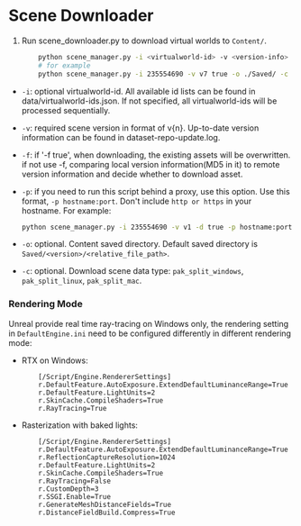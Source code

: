 # Scene Downloader
1. Run scene_downloader.py to download virtual worlds to `Content/`.

   ```bash
       python scene_manager.py -i <virtualworld-id> -v <version-info> -p <proxy_host:proxy_port> -o <ouputDir>
       # for example
       python scene_manager.py -i 235554690 -v v7 true -o ./Saved/ -c pak_split_linux
   ```

* `-i`: optional virtualworld-id. All available id lists can be found in data/virtualworld-ids.json. If not specified,
  all virtualworld-ids will be processed sequentially.

* `-v`: required scene version in format of v{n}. Up-to-date version information can be found in
  dataset-repo-update.log.

* `-f`: if '-f true', when downloading, the existing assets will be overwritten. if not use -f, comparing local version
  information(MD5 in it) to remote version information and decide whether to download asset.

* `-p`: if you need to run this script behind a proxy, use this option. Use this format, `-p hostname:port`. Don't
  include `http or https` in your hostname. For example:
  ```bash
  python scene_manager.py -i 235554690 -v v1 -d true -p hostname:port
  ```
* `-o`: optional. Content saved directory. Default saved directory is `Saved/<version>/<relative_file_path>`.
* `-c`: optional. Download scene data type: `pak_split_windows`, `pak_split_linux`, `pak_split_mac`.

### Rendering Mode

Unreal provide real time ray-tracing on Windows only, the rendering setting in `DefaultEngine.ini` need to be configured
differently in different rendering mode:

* RTX on Windows:
  ```
      [/Script/Engine.RendererSettings]
      r.DefaultFeature.AutoExposure.ExtendDefaultLuminanceRange=True
      r.DefaultFeature.LightUnits=2
      r.SkinCache.CompileShaders=True
      r.RayTracing=True
  ```
* Rasterization with baked lights:
  ```
      [/Script/Engine.RendererSettings]
      r.DefaultFeature.AutoExposure.ExtendDefaultLuminanceRange=True
      r.ReflectionCaptureResolution=1024
      r.DefaultFeature.LightUnits=2
      r.SkinCache.CompileShaders=True
      r.RayTracing=False
      r.CustomDepth=3
      r.SSGI.Enable=True
      r.GenerateMeshDistanceFields=True
      r.DistanceFieldBuild.Compress=True
  ```
